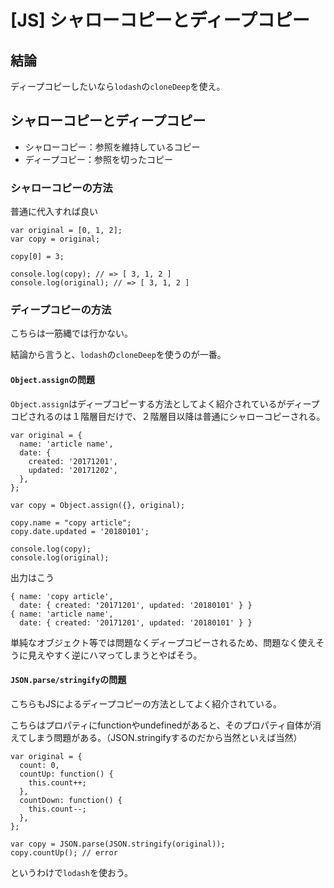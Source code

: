 # [JS] シャローコピーとディープコピー


## 結論

ディープコピーしたいなら`lodash`の`cloneDeep`を使え。


## シャローコピーとディープコピー

+ シャローコピー：参照を維持しているコピー
+ ディープコピー：参照を切ったコピー


### シャローコピーの方法

普通に代入すれば良い

```
var original = [0, 1, 2];
var copy = original;

copy[0] = 3;

console.log(copy); // => [ 3, 1, 2 ]
console.log(original); // => [ 3, 1, 2 ]
```


### ディープコピーの方法

こちらは一筋縄では行かない。

結論から言うと、`lodash`の`cloneDeep`を使うのが一番。

#### `Object.assign`の問題

`Object.assign`はディープコピーする方法としてよく紹介されているがディープコピされるのは１階層目だけで、２階層目以降は普通にシャローコピーされる。

```
var original = {
  name: 'article name',
  date: {
    created: '20171201',
    updated: '20171202',
  },
};

var copy = Object.assign({}, original);

copy.name = "copy article";
copy.date.updated = '20180101';

console.log(copy);
console.log(original);
```

出力はこう

```
{ name: 'copy article',
  date: { created: '20171201', updated: '20180101' } }
{ name: 'article name',
  date: { created: '20171201', updated: '20180101' } }
```

単純なオブジェクト等では問題なくディープコピーされるため、問題なく使えそうに見えやすく逆にハマってしまうとやばそう。

#### `JSON.parse/stringify`の問題

こちらもJSによるディープコピーの方法としてよく紹介されている。

こちらはプロパティにfunctionやundefinedがあると、そのプロパティ自体が消えてしまう問題がある。（JSON.stringifyするのだから当然といえば当然）

```
var original = {
  count: 0,
  countUp: function() {
    this.count++;
  },
  countDown: function() {
    this.count--;
  },
};

var copy = JSON.parse(JSON.stringify(original));
copy.countUp(); // error
```


というわけで`lodash`を使おう。
